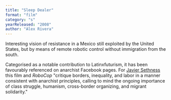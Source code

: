 ```yaml
---
title: "Sleep Dealer"
format: "film"
category: "s"
yearReleased: "2008"
author: "Alex Rivera"
---
```

Interesting vision of resistance in a Mexico still exploited by the United States, but by means of remote robotic control without immigration from the south.

Categorised as a notable contribution to Latinxfuturism, it has been favourably referenced on anarchist Facebook pages. For <a href="https://www.thecommoner.org.uk/science-fiction-as-protest-art-part-iii-on-the-shores-of-communist-h-e-avens/">Javier Sethness</a> this film and <em>RoboCop</em> "critique borders, inequality, 
and labor in a manner consistent with anarchist principles, calling to mind the ongoing importance of class struggle, humanism, cross-border organizing, and migrant solidarity."
